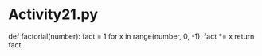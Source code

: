 # Activity21.py
def factorial(number):
  fact = 1
  for x in range(number, 0, -1):
    fact *= x
  return fact
